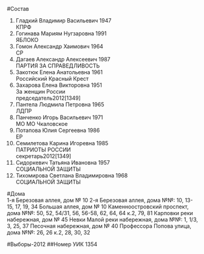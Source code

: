 #Состав
1. Гладкий Владимир Васильевич 1947   
    КПРФ
2. Гогинава Мариям Нугзаровна 1991   
    ЯБЛОКО
3. Гомон Александр Хаимович 1964   
    СР
4. Дагаев Александр Алексеевич 1987   
    ПАРТИЯ ЗА СПРАВЕДЛИВОСТЬ
5. Закотюк Елена Анатольевна 1961   
    Российский Красный Крест
6. Захарова Елена Викторовна 1951   
    За женщин России  
    председатель2012[1349]  
7. Пантела Людмила Петровна 1965   
    ЛДПР
8. Панченко Игорь Васильевич 1971   
    МО МО Чкаловское
9. Потапова Юлия Сергеевна 1986   
    ЕР
10. Семилетова Карина Игоревна 1985   
    ПАТРИОТЫ РОССИИ  
    секретарь2012[1349]  
11. Сидоркевич Татьяна Ивановна 1957   
    СОЦИАЛЬНОЙ ЗАЩИТЫ
12. Тихомирова Светлана Владимировна 1968   
    СОЦИАЛЬНОЙ ЗАЩИТЫ

#Дома  
1-я Березовая аллея, дом № 10 2-я Березовая аллея, дома №№: 10, 13-15, 17, 19, 34 Большая аллея, дом № 10 Каменноостровский проспект, дома №№: 50, 52, 54/31, 56, 56-58, 62, 64, 64 к.2,  79, 81 Карповки реки набережная, дом № 45 Невки Малой реки набережная, дома №№: 1, 1/3, 3, 25, 37 Песочная набережная, дом № 40 Профессора Попова улица, дома №№: 26, 26 к.2, 28, 30, 32

#Выборы-2012
##Номер УИК
1354

